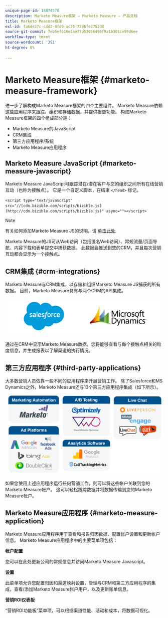 ```yaml
---
unique-page-id: 18874570
description: Marketo Measure框架 — Marketo Measure — 产品文档
title: Marketo Measure框架
exl-id: fa6de27c-cdd2-4fd9-ac35-7286fe2752d8
source-git-commit: 7eb5ef616e3ae77d53056496f9a1b301ce59d6ee
workflow-type: tm+mt
source-wordcount: '391'
ht-degree: 0%

---
```


# Marketo Measure框架 {#marketo-measure-framework}

进一步了解构成Marketo Measure框架的四个主要组件。 Marketo Measure依赖这些应用程序来跟踪、组织和存储数据，并提供报告功能。 构成Marketo Measure框架的四个组成部分是：

* Marketo Measure的JavaScript
* CRM集成
* 第三方应用程序/系统
* Marketo Measure应用程序

## Marketo Measure JavaScript {#marketo-measure-javascript}

Marketo Measure JavaScript可跟踪潜在/潜在客户与您的组织之间所有在线营销互动（也称为接触点）。 它是一个自定义脚本，在结束 `</head>` 标记。

`<script type="text/javascript" src="//[cdn.bizible.com/scripts/bizible.js](http://cdn.bizible.com/scripts/bizible.js)" async=""></script>`

>[!NOTE]
>
>有关如何添加Marketo Measure JS的说明，请 [单击此处](/help/marketo-measure-tracking/setting-up-tracking/adding-marketo-measure-script.md).

Marketo Measure的JS可从Web访问（包括匿名Web访问）、常规流量/页面导航、内容下载和表单提交中捕获数据。 此数据会推送到您的CRM，并且每次营销互动都会显示为一个接触点。

## CRM集成 {#crm-integrations}

Marketo Measure与CRM集成，以存储和组织Marketo Measure JS捕获的所有数据。 目前，Marketo Measure具有与两个CRM的API集成。

![](assets/1-2.png)

通过在CRM中显示Marketo Measure数据，您将能够查看与每个接触点相关的粒度信息，并生成报表以了解渠道的执行情况。

## 第三方应用程序 {#third-party-applications}

大多数营销人员依靠一些不同的应用程序来开展营销工作。 除了Salesforce和MS Dynamics之外，Marketo Measure还与13个第三方应用程序集成（如下所示）。

![](assets/2-1.png)

如果您使用上述应用程序运行任何营销工作，则可以将这些帐户关联到您的Marketo Measure帐户。 这可以轻松跟踪数据并将数据传输到您的Marketo Measure帐户。

## Marketo Measure应用程序 {#marketo-measure-application}

Marketo Measure应用程序用于查看和报告归因数据、配置帐户设置和更新帐户信息。 Marketo Measure应用程序中的主要菜单项包括：

**帐户配置**

您可以在此处更新公司的常规信息并访问Marketo Measure Javascript。

**设置**

此菜单项允许您配置归因和渠道映射设置，管理与CRM和第三方应用程序的集成，查看/添加Marketo Measure帐户用户，以及更新账单信息。

**营销ROI仪表板**

“营销ROI功能板”菜单项，可以根据渠道性能、活动和成本，将数据可视化。
